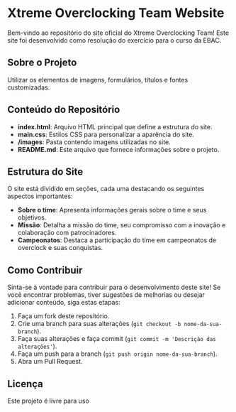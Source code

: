 # Xtreme Overclocking Team Website

Bem-vindo ao repositório do site oficial do Xtreme Overclocking Team! Este site foi desenvolvido como resolução do exercício para o curso da EBAC.

## Sobre o Projeto

Utilizar os elementos de imagens, formulários, títulos e fontes customizadas.

## Conteúdo do Repositório

- **index.html**: Arquivo HTML principal que define a estrutura do site.
- **main.css**: Estilos CSS para personalizar a aparência do site.
- **/images**: Pasta contendo imagens utilizadas no site.
- **README.md**: Este arquivo que fornece informações sobre o projeto.

## Estrutura do Site

O site está dividido em seções, cada uma destacando os seguintes aspectos importantes:

- **Sobre o time**: Apresenta informações gerais sobre o time e seus objetivos.
- **Missão**: Detalha a missão do time, seu compromisso com a inovação e colaboração com patrocinadores.
- **Campeonatos**: Destaca a participação do time em campeonatos de overclock e suas conquistas.

## Como Contribuir

Sinta-se à vontade para contribuir para o desenvolvimento deste site! Se você encontrar problemas, tiver sugestões de melhorias ou desejar adicionar conteúdo, siga estas etapas:

1. Faça um fork deste repositório.
2. Crie uma branch para suas alterações (`git checkout -b nome-da-sua-branch`).
3. Faça suas alterações e faça commit (`git commit -m 'Descrição das alterações'`).
4. Faça um push para a branch (`git push origin nome-da-sua-branch`).
5. Abra um Pull Request.

## Licença

Este projeto é livre para uso
